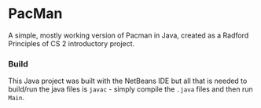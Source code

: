 # PacMan

A simple, mostly working version of Pacman in Java, created as a Radford Principles of CS 2 introductory project.

### Build

This Java project was built with the NetBeans IDE but all that is needed to build/run the java files is `javac` - simply compile the `.java` files and then run `Main`.
